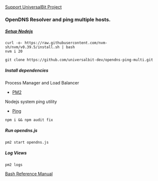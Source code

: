 [Support UniversalBit Project](https://github.com/universalbit-dev/universalbit-dev/tree/main/support)

### OpenDNS Resolver and ping multiple hosts.

##### [Setup Nodejs](https://github.com/nvm-sh/nvm)
```
curl -o- https://raw.githubusercontent.com/nvm-sh/nvm/v0.39.5/install.sh | bash
nvm i 20
```
```
git clone https://github.com/universalbit-dev/opendns-ping-multi.git
```
##### Install dependencies  
Process Manager and Load Balancer
* [PM2](https://pm2.io/docs/plus/quick-start/)
  
Nodejs system ping utility
* [Ping](https://www.npmjs.com/package/ping)
  
```
npm i && npm audit fix
```
##### Run opendns.js
```
pm2 start opendns.js
```
##### Log Views
```
pm2 logs
```

[Bash Reference Manual](https://www.gnu.org/software/bash/manual/html_node/index.html)
